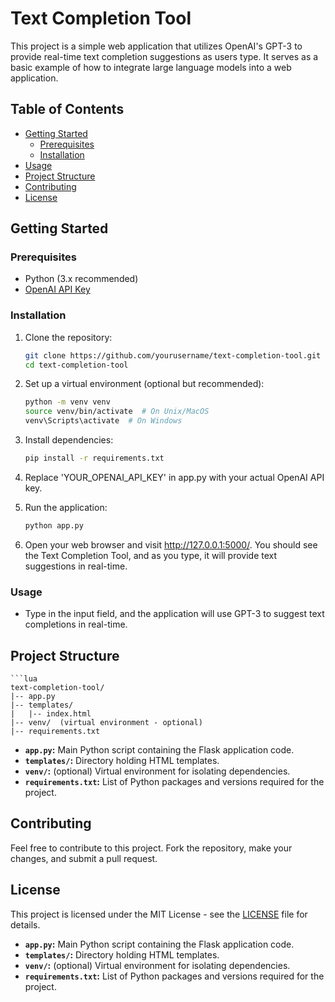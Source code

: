 # Text Completion Tool

This project is a simple web application that utilizes OpenAI's GPT-3 to provide real-time text completion suggestions as users type. It serves as a basic example of how to integrate large language models into a web application.

## Table of Contents

- [Getting Started](#getting-started)
  - [Prerequisites](#prerequisites)
  - [Installation](#installation)
- [Usage](#usage)
- [Project Structure](#project-structure)
- [Contributing](#contributing)
- [License](#license)

## Getting Started

### Prerequisites

- Python (3.x recommended)
- [OpenAI API Key](https://beta.openai.com/signup/)

### Installation

1. Clone the repository:

   ```bash
   git clone https://github.com/yourusername/text-completion-tool.git
   cd text-completion-tool

2. Set up a virtual environment (optional but recommended):

    ```bash
    python -m venv venv
    source venv/bin/activate  # On Unix/MacOS
    venv\Scripts\activate  # On Windows

3. Install dependencies:

    ```bash
    pip install -r requirements.txt

4. Replace 'YOUR_OPENAI_API_KEY' in app.py with your actual OpenAI API key.

5. Run the application:
    ```bash
    python app.py

6. Open your web browser and visit http://127.0.0.1:5000/. You should see the Text Completion Tool, and as you type, it will provide text suggestions in real-time.

### Usage

- Type in the input field, and the application will use GPT-3 to suggest text completions in real-time.

## Project Structure

    ```lua
    text-completion-tool/
    |-- app.py
    |-- templates/
    |   |-- index.html
    |-- venv/  (virtual environment - optional)
    |-- requirements.txt

- **`app.py`:** Main Python script containing the Flask application code.
- **`templates/`:** Directory holding HTML templates.
- **`venv/`:** (optional) Virtual environment for isolating dependencies.
- **`requirements.txt`:** List of Python packages and versions required for the project.

## Contributing

Feel free to contribute to this project. Fork the repository, make your changes, and submit a pull request.

## License

This project is licensed under the MIT License - see the [LICENSE](LICENSE) file for details.

- **`app.py`:** Main Python script containing the Flask application code.
- **`templates/`:** Directory holding HTML templates.
- **`venv/`:** (optional) Virtual environment for isolating dependencies.
- **`requirements.txt`:** List of Python packages and versions required for the project.
